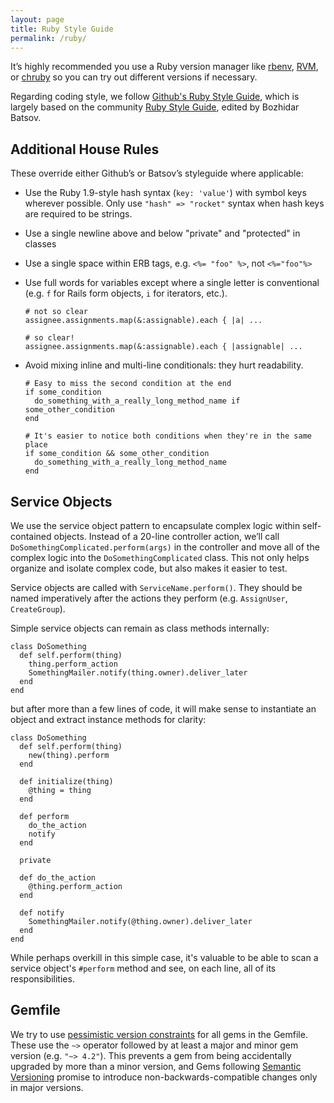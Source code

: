 ```yaml
---
layout: page
title: Ruby Style Guide
permalink: /ruby/
---
```


It’s highly recommended you use a Ruby version manager like [rbenv](https://github.com/sstephenson/rbenv), [RVM](http://rvm.io/), or [chruby](https://github.com/postmodern/chruby) so you can try out different versions if necessary.

Regarding coding style, we follow [Github's Ruby Style Guide](https://github.com/styleguide/ruby), which is largely based on the community [Ruby Style Guide](https://github.com/bbatsov/ruby-style-guide), edited by Bozhidar Batsov.

## Additional House Rules

These override either Github’s or Batsov’s styleguide where applicable:

- Use the Ruby 1.9-style hash syntax (`key: 'value'`) with symbol keys wherever possible. Only use `"hash" => "rocket"` syntax when hash keys are required to be strings.
- Use a single newline above and below "private" and "protected" in classes
- Use a single space within ERB tags, e.g. `<%= "foo" %>`, not `<%="foo"%>`
- Use full words for variables except where a single letter is conventional (e.g. `f` for Rails form objects, `i` for iterators, etc.).
      
      # not so clear
      assignee.assignments.map(&:assignable).each { |a| ...
      
      # so clear!
      assignee.assignments.map(&:assignable).each { |assignable| ...
- Avoid mixing inline and multi-line conditionals: they hurt readability.
      
      # Easy to miss the second condition at the end
      if some_condition
        do_something_with_a_really_long_method_name if some_other_condition
      end
      
      # It's easier to notice both conditions when they're in the same place
      if some_condition && some_other_condition
        do_something_with_a_really_long_method_name
      end

## Service Objects

We use the service object pattern to encapsulate complex logic within self-contained objects. Instead of a 20-line controller action, we’ll call `DoSomethingComplicated.perform(args)` in the controller and move all of the complex logic into the `DoSomethingComplicated` class. This not only helps organize and isolate complex code, but also makes it easier to test.

Service objects are called with `ServiceName.perform()`. They should be named imperatively after the actions they perform (e.g. `AssignUser`, `CreateGroup`).

Simple service objects can remain as class methods internally:

    class DoSomething
      def self.perform(thing)
        thing.perform_action
        SomethingMailer.notify(thing.owner).deliver_later
      end
    end

but after more than a few lines of code, it will make sense to instantiate an object and extract instance methods for clarity:

    class DoSomething
      def self.perform(thing)
        new(thing).perform
      end

      def initialize(thing)
        @thing = thing
      end

      def perform
        do_the_action
        notify
      end

      private

      def do_the_action
        @thing.perform_action
      end

      def notify
        SomethingMailer.notify(@thing.owner).deliver_later
      end
    end

While perhaps overkill in this simple case, it's valuable to be able to scan a service object's `#perform` method and see, on each line, all of its responsibilities.

## Gemfile

We try to use [pessimistic version constraints](http://guides.rubygems.org/patterns/#pessimistic-version-constraint) for all gems in the Gemfile. These use the `~>` operator followed by at least a major and minor gem version (e.g. `"~> 4.2"`). This prevents a gem from being accidentally upgraded by more than a minor version, and Gems following [Semantic Versioning](http://semver.org/) promise to introduce non-backwards-compatible changes only in major versions.
